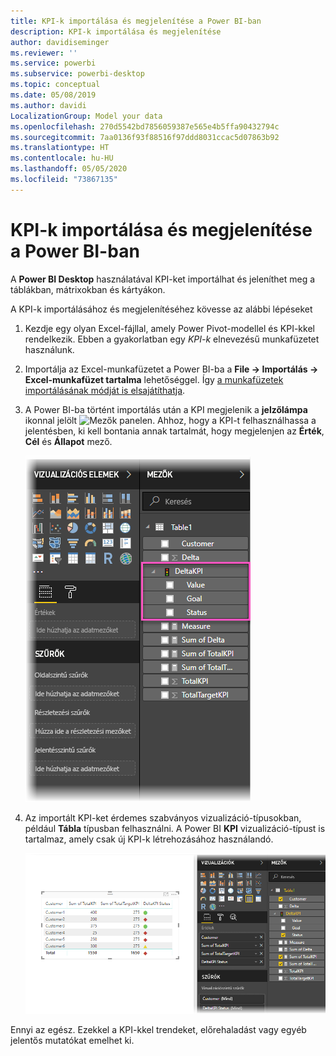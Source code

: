 ```yaml
---
title: KPI-k importálása és megjelenítése a Power BI-ban
description: KPI-k importálása és megjelenítése
author: davidiseminger
ms.reviewer: ''
ms.service: powerbi
ms.subservice: powerbi-desktop
ms.topic: conceptual
ms.date: 05/08/2019
ms.author: davidi
LocalizationGroup: Model your data
ms.openlocfilehash: 270d5542bd7856059387e565e4b5ffa90432794c
ms.sourcegitcommit: 7aa0136f93f88516f97ddd8031ccac5d07863b92
ms.translationtype: HT
ms.contentlocale: hu-HU
ms.lasthandoff: 05/05/2020
ms.locfileid: "73867135"
---
```

# <a name="import-and-display-kpis-in-power-bi"></a>KPI-k importálása és megjelenítése a Power BI-ban
A **Power BI Desktop** használatával KPI-ket importálhat és jeleníthet meg a táblákban, mátrixokban és kártyákon.

A KPI-k importálásához és megjelenítéséhez kövesse az alábbi lépéseket

1. Kezdje egy olyan Excel-fájllal, amely Power Pivot-modellel és KPI-kkel rendelkezik. Ebben a gyakorlatban egy *KPI-k* elnevezésű munkafüzetet használunk.

1. Importálja az Excel-munkafüzetet a Power BI-ba a **File -> Importálás -> Excel-munkafüzet tartalma** lehetőséggel. Így [a munkafüzetek importálásának módját is elsajátíthatja](desktop-import-excel-workbooks.md). 

1. A Power BI-ba történt importálás után a KPI megjelenik a **jelzőlámpa** ikonnal jelölt ![Mezők](media/desktop-import-and-display-kpis/traffic.png) panelen. Ahhoz, hogy a KPI-t felhasználhassa a jelentésben, ki kell bontania annak tartalmát, hogy megjelenjen az **Érték**, **Cél** és **Állapot** mező.

    ![](media/desktop-import-and-display-kpis/desktoppreviewfeatureon2.png)

1. Az importált KPI-ket érdemes szabványos vizualizáció-típusokban, például **Tábla** típusban felhasználni. A Power BI **KPI** vizualizáció-típust is tartalmaz, amely csak új KPI-k létrehozásához használandó.
   
    ![](media/desktop-import-and-display-kpis/desktoppreviewfeatureon3.png)

Ennyi az egész. Ezekkel a KPI-kkel trendeket, előrehaladást vagy egyéb jelentős mutatókat emelhet ki.
